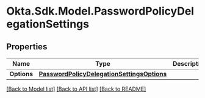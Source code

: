 # Okta.Sdk.Model.PasswordPolicyDelegationSettings

## Properties

Name | Type | Description | Notes
------------ | ------------- | ------------- | -------------
**Options** | [**PasswordPolicyDelegationSettingsOptions**](PasswordPolicyDelegationSettingsOptions.md) |  | [optional] 

[[Back to Model list]](../README.md#documentation-for-models) [[Back to API list]](../README.md#documentation-for-api-endpoints) [[Back to README]](../README.md)


